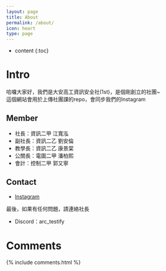 ```yaml
---
layout: page
title: About
permalink: /about/
icon: heart
type: page
---
```


* content
{:toc}
# Intro
哈囉大家好，我們是大安高工資訊安全社(1st)，是個剛創立的社團~<br>
這個網站會用於上傳社團課的repo，會同步我們的Instagram

## Member
- 社長：資訊二甲 江寬泓
- 副社長：資訊二乙 劉安倫
- 教學長：資訊二乙 康景棠
- 公關長：電圖二甲 潘柏熙
- 會計：控制二甲 郭又寧

## Contact
- [Instagram](https://www.instagram.com/taivs.cssc/)

最後，如果有任何問題，請連絡社長
- Discord：arc_testify
# Comments

{% include comments.html %}
